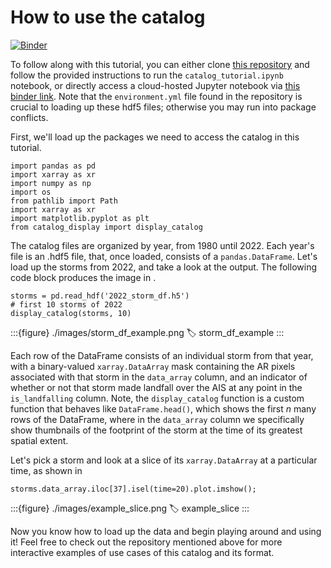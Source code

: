 # How to use the catalog

[![Binder](https://mybinder.org/badge_logo.svg)](https://mybinder.org/v2/gh/jbbutler/AR-Catalog-Tutorial/HEAD?labpath=catalog_tutorial.ipynb)

To follow along with this tutorial, you can either clone [this repository](https://github.com/jbbutler/AR-Catalog-Tutorial) and follow the provided instructions to run the `catalog_tutorial.ipynb` notebook, or directly access a cloud-hosted Jupyter notebook via [this binder link](https://mybinder.org/v2/gh/jbbutler/AR-Catalog-Tutorial/HEAD?labpath=catalog_tutorial.ipynb). Note that the `environment.yml` file found in the repository is crucial to loading up these hdf5 files; otherwise you may run into package conflicts.

First, we'll load up the packages we need to access the catalog in this tutorial.

```{code} python
import pandas as pd
import xarray as xr
import numpy as np
import os
from pathlib import Path
import xarray as xr
import matplotlib.pyplot as plt
from catalog_display import display_catalog
```
The catalog files are organized by year, from 1980 until 2022. Each year's file is an .hdf5 file, that, once loaded, consists of a `pandas.DataFrame`. Let's load up the storms from 2022, and take a look at the output. The following code block produces the image in [](#storm_df_example).

```{code} python
storms = pd.read_hdf('2022_storm_df.h5')
# first 10 storms of 2022
display_catalog(storms, 10)
```
:::{figure} ./images/storm_df_example.png
:label: storm_df_example
:::

Each row of the DataFrame consists of an individual storm from that year, with a binary-valued `xarray.DataArray` mask containing the AR pixels associated with that storm in the `data_array` column, and an indicator of whether or not that storm made landfall over the AIS at any point in the `is_landfalling` column. Note, the `display_catalog` function is a custom function that behaves like `DataFrame.head()`, which shows the first $n$ many rows of the DataFrame, where in the `data_array` column we specifically show thumbnails of the footprint of the storm at the time of its greatest spatial extent.

Let's pick a storm and look at a slice of its `xarray.DataArray` at a particular time, as shown in [](#example_slice)

```{code} python
storms.data_array.iloc[37].isel(time=20).plot.imshow();
```
:::{figure} ./images/example_slice.png
:label: example_slice
:::

Now you know how to load up the data and begin playing around and using it! Feel free to check out the repository mentioned above for more interactive examples of use cases of this catalog and its format.
